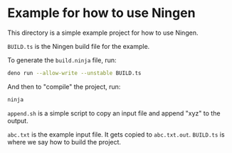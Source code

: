 # Example for how to use Ningen

This directory is a simple example project for how to use Ningen.

`BUILD.ts` is the Ningen build file for the example.

To generate the `build.ninja` file, run:

```bash
deno run --allow-write --unstable BUILD.ts
```

And then to "compile" the project, run:

```bash
ninja
```

`append.sh` is a simple script to copy an input file and append "xyz" to the
output.

`abc.txt` is the example input file. It gets copied to `abc.txt.out`. `BUILD.ts`
is where we say how to build the project.
